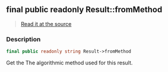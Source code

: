 ## final public readonly Result::fromMethod

> [Read it at the source](https://github.com/julien-boudry/Condorcet/blob/master/src/Result.php#L22)

### Description    

```php
final public readonly string Result->fromMethod 
```

Get the The algorithmic method used for this result.
    
